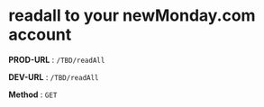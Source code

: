 # readall to your newMonday.com  account

**PROD-URL** : `/TBD/readAll`

**DEV-URL** : `/TBD/readAll`

**Method** : `GET`  

